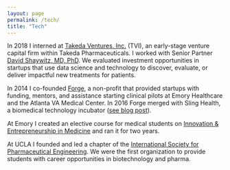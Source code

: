 ```yaml
---
layout: page
permalink: /tech/
title: "Tech"
---
```


In 2018 I interned at [Takeda Ventures, Inc.](http://takedaventures.com) (TVI), an early-stage venture capital firm within Takeda Pharmaceuticals. I worked with Senior Partner [David Shaywitz, MD, PhD](https://www.linkedin.com/in/david-shaywitz-md-phd-232a23e/). We evaluated investment opportunities in startups that use data science and technology to discover, evaluate, or deliver impactful new treatments for patients.

In 2014 I co-founded [Forge](http://forgehealth.org), a non-profit that provided startups with funding, mentors, and assistance starting clinical pilots at Emory Healthcare and the Atlanta VA Medical Center. In 2016 Forge merged with Sling Health, a biomedical technology incubator ([see blog post](http://erikreinertsen.com/forge-merger-sling-health/)).

At Emory I created an elective course for medical students on [Innovation & Entrepreneurship in Medicine](http://erikreinertsen.com/papers/iemed.pdf) and ran it for two years.

At UCLA I founded and led a chapter of the [International Society for Pharmaceutical
Engineering](http://www.ispeucla.com/). We were the first organization to provide students with career opportunities in biotechnology and pharma.
